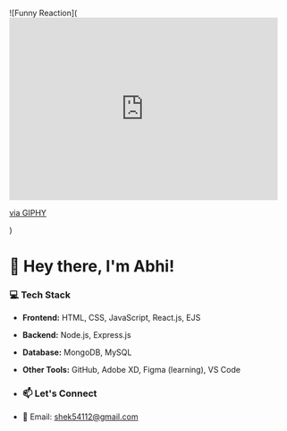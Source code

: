 ![Funny Reaction](<iframe src="https://giphy.com/embed/3bc9YL28QWi3pYzi1p" width="480" height="326" style="" frameBorder="0" class="giphy-embed" allowFullScreen></iframe><p><a href="https://giphy.com/gifs/reaction-childrens-miracle-network-hospitals-cmn-3bc9YL28QWi3pYzi1p">via GIPHY</a></p>)

# 👋 Hey there, I'm Abhi!

### 💻 Tech Stack
- **Frontend:** HTML, CSS, JavaScript, React.js, EJS
- **Backend:** Node.js, Express.js
- **Database:** MongoDB, MySQL
- **Other Tools:** GitHub, Adobe XD, Figma (learning), VS Code

- ### 📫 Let's Connect
- 📧 Email: shek54112@gmail.com
